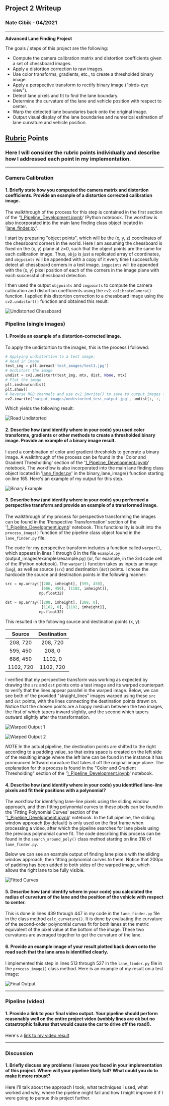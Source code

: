 ## Project 2 Writeup

### Nate Cibik - 04/2021

---

**Advanced Lane Finding Project**

The goals / steps of this project are the following:

* Compute the camera calibration matrix and distortion coefficients given a set of chessboard images.
* Apply a distortion correction to raw images.
* Use color transforms, gradients, etc., to create a thresholded binary image.
* Apply a perspective transform to rectify binary image ("birds-eye view").
* Detect lane pixels and fit to find the lane boundary.
* Determine the curvature of the lane and vehicle position with respect to center.
* Warp the detected lane boundaries back onto the original image.
* Output visual display of the lane boundaries and numerical estimation of lane curvature and vehicle position.

[//]: # (Image References)

[image4]: ./examples/warped_straight_lines.jpg "Warp Example"
[image5]: ./examples/color_fit_lines.jpg "Fit Visual"
[image6]: ./examples/example_output.jpg "Output"
[video1]: ./project_video.mp4 "Video"

## [Rubric](https://review.udacity.com/#!/rubrics/571/view) Points

### Here I will consider the rubric points individually and describe how I addressed each point in my implementation.  

---

### Camera Calibration

#### 1. Briefly state how you computed the camera matrix and distortion coefficients. Provide an example of a distortion corrected calibration image.

The walkthrough of the process for this step is contained in the first section of the '[1_Pipeline_Development.ipynb](1_Pipeline_Development.ipynb)' IPython notebook. The workflow is also incorporated into the main lane finding class object located in '[lane_finder.py](lane_finder.py)'.

I start by preparing "object points", which will be the (x, y, z) coordinates of the chessboard corners in the world. Here I am assuming the chessboard is fixed on the (x, y) plane at z=0, such that the object points are the same for each calibration image.  Thus, `objp` is just a replicated array of coordinates, and `objpoints` will be appended with a copy of it every time I successfully detect all chessboard corners in a test image.  `imgpoints` will be appended with the (x, y) pixel position of each of the corners in the image plane with each successful chessboard detection.  

I then used the output `objpoints` and `imgpoints` to compute the camera calibration and distortion coefficients using the `cv2.calibrateCamera()` function.  I applied this distortion correction to a chessboard image using the `cv2.undistort()` function and obtained this result: 

![Undistorted Chessboard](output_images/undistorted.jpg)

### Pipeline (single images)

#### 1. Provide an example of a distortion-corrected image.

To apply the undistortion to the images, this is the process I followed:

```python
# Applying undistortion to a test image:
# Read in image
test_img = plt.imread('test_images/test1.jpg')
# Undistort the image
undist = cv2.undistort(test_img, mtx, dist, None, mtx)
# Plot the image
plt.imshow(undist)
plt.show()
# Reverse RGB channels and use cv2.imwrite() to save to output_images folder
cv2.imwrite('output_images/undistorted_test_output.jpg', undist[:, :, ::-1])
```

Which yields the following result:

![Road Undistorted](output_images/undistorted_test_output.jpg)

#### 2. Describe how (and identify where in your code) you used color transforms, gradients or other methods to create a thresholded binary image.  Provide an example of a binary image result.

I used a combination of color and gradient thresholds to generate a binary image. A walkthrough of the process can be found in the 'Color and Gradient Thresholding' section of the '[1_Pipeline_Development.ipynb](1_Pipeline_Development.ipynb)' notebook. The workflow is also incorporated into the main lane finding class object located in '[lane_finder.py](lane_finder.py)' in the binary_lane_image() function starting on line 165. Here's an example of my output for this step.

![Binary Example](output_images/binary_output.jpg)

#### 3. Describe how (and identify where in your code) you performed a perspective transform and provide an example of a transformed image.

The walkthrough of my process for perspective transforming the images can be found in the 'Perspective Transformation' section of the '[1_Pipeline_Development.ipynb](1_Pipeline_Development.ipynb)' notebook. This functionality is built into the `process_image()` function of the pipeline class object found in the `lane_finder.py` file. 

The code for my perspective transform includes a function called `warper()`, which appears in lines 1 through 8 in the file `example.py` (output_images/examples/example.py) (or, for example, in the 3rd code cell of the IPython notebook).  The `warper()` function takes as inputs an image (`img`), as well as source (`src`) and destination (`dst`) points.  I chose the hardcode the source and destination points in the following manner:

```python
src = np.array([[208, imheight], [595, 450],
                [686, 450], [1102, imheight]],
               np.float32)
               
dst = np.array([[208, imheight], [208, 0],
                [1102, 0], [1102, imheight]],
               np.float32)
```

This resulted in the following source and destination points (x, y):

| Source        | Destination   | 
|:-------------:|:-------------:| 
| 208, 720      | 208, 720      | 
| 595, 450      | 208, 0        |
| 686, 450      | 1102, 0       |
| 1102, 720     | 1102, 720     |

I verified that my perspective transform was working as expected by drawing the `src` and `dst` points onto a test image and its warped counterpart to verify that the lines appear parallel in the warped image. Below, we can see both of the provided "straight_lines" images warped using these `src` and `dst` points, with the lines connecting the destination points drawn on. Notice that the chosen points are a happy medium between the two images, the first of which tapers inward slightly, and the second which tapers outward slightly after the transformation.

![Warped Output 1](output_images/warped_output1.jpg)

![Warped Output 2](output_images/warped_output2.jpg)

*NOTE* In the actual pipeline, the destination points are shifted to the right according to a padding value, so that extra space is created on the left side of the resulting image where the left lane can be found in the instance it has pronounced leftward curvature that takes it off the original image plane. The explanation for this process is found in the "Color and Gradient Thresholding" section of the '[1_Pipeline_Development.ipynb](1_Pipeline_Development.ipynb)' notebook.

#### 4. Describe how (and identify where in your code) you identified lane-line pixels and fit their positions with a polynomial?

The workflow for identifying lane-line pixels using the sliding window approach, and then fitting polynomial curves to these pixels can be found in the 'Fitting Polynomial Curves' section of the '[1_Pipeline_Development.ipynb](1_Pipeline_Development.ipynb)' notebook. In the full pipeline, the sliding window approach (by default) is only used on the first frame when processing a video, after which the pipeline searches for lane pixels using the previous polynomial curve fit. The code describing this process can be found in the `search_around_poly()` class method starting on line 318 of `lane_finder.py`. 

Below we can see an example output of finding lane pixels with the sliding window approach, then fitting polynomial curves to them. Notice that 200px of padding has been added to both sides of the warped image, which allows the right lane to be fully visible.

![Fitted Curves](output_images/polyfits.jpg)

#### 5. Describe how (and identify where in your code) you calculated the radius of curvature of the lane and the position of the vehicle with respect to center.

This is done in lines 439 through 447 in my code in the `lane_finder.py` file in the class method `calc_curvature()`. It is done by evaluating the curvature of the second-order polynomial curves fit for both lanes at the metric equivalent of the pixel value at the bottom of the image. These two curvatures are averaged together to get the curvature of the lane.

#### 6. Provide an example image of your result plotted back down onto the road such that the lane area is identified clearly.

I implemented this step in lines 513 through 527 in the `lane_finder.py` file in the `process_image()` class method.  Here is an example of my result on a test image:

![Final Output](output_images/test1.jpg)

---

### Pipeline (video)

#### 1. Provide a link to your final video output.  Your pipeline should perform reasonably well on the entire project video (wobbly lines are ok but no catastrophic failures that would cause the car to drive off the road!).

Here's a [link to my video result](./output_images/project_video_output.mp4)

---

### Discussion

#### 1. Briefly discuss any problems / issues you faced in your implementation of this project.  Where will your pipeline likely fail?  What could you do to make it more robust?

Here I'll talk about the approach I took, what techniques I used, what worked and why, where the pipeline might fail and how I might improve it if I were going to pursue this project further.  
